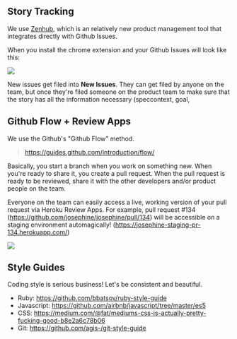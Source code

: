 Story Tracking
--------------

We use [Zenhub](https://www.zenhub.io/), which is an relatively new product management tool that integrates directly with Github Issues.

When you install the chrome extension and your Github Issues will look like this:

![](https://dl.dropboxusercontent.com/spa/gcrmzi51hzw4tnm/r3keprw-.png)

New issues get filed into **New Issues**. They can get filed by anyone on the team, but once they're filed someone on the product team to make sure that the story has all the information necessary (speccontext, goal, 

Github Flow + Review Apps
-------

We use the Github's "Github Flow" method.

> https://guides.github.com/introduction/flow/

Basically, you start a branch when you work on something new. When you're ready to share it, you create a pull request. When the pull request is ready to be reviewed, share it with the other developers and/or product people on the team.

Everyone on the team can easily access a live, working version of your pull request via Heroku Review Apps. For example, pull request #134 (https://github.com/josephine/josephine/pull/134) will be accessible on a staging environment automagically! (https://josephine-staging-pr-134.herokuapp.com/)

![](https://dl.dropboxusercontent.com/spa/gcrmzi51hzw4tnm/049swski.png)


Style Guides
------------

Coding style is serious business! Let's be consistent and beautiful.

- Ruby: https://github.com/bbatsov/ruby-style-guide
- Javascript: https://github.com/airbnb/javascript/tree/master/es5
- CSS: https://medium.com/@fat/mediums-css-is-actually-pretty-fucking-good-b8e2a6c78b06
- Git: https://github.com/agis-/git-style-guide
